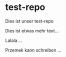 # test-repo
Dies ist unser test-repo

Dies ist etwas mehr text...

Lalala....

Przemek kann schreiben ...
